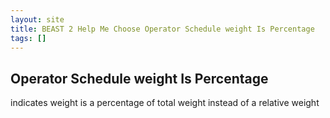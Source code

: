 ```yaml
---
layout: site
title: BEAST 2 Help Me Choose Operator Schedule weight Is Percentage
tags: []
---
```


## Operator Schedule weight Is Percentage

indicates weight is a percentage of total weight instead of a relative weight
